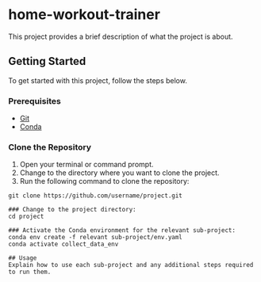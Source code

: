 # home-workout-trainer

This project provides a brief description of what the project is about.

## Getting Started

To get started with this project, follow the steps below.

### Prerequisites

- [Git](https://git-scm.com/)
- [Conda](https://docs.conda.io/en/latest/)

### Clone the Repository

1. Open your terminal or command prompt.
2. Change to the directory where you want to clone the project.
3. Run the following command to clone the repository:

```shell
git clone https://github.com/username/project.git

### Change to the project directory:
cd project

### Activate the Conda environment for the relevant sub-project:
conda env create -f relevant sub-project/env.yaml
conda activate collect_data_env

## Usage
Explain how to use each sub-project and any additional steps required to run them.
